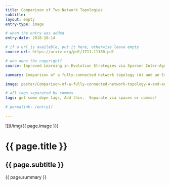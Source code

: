```yaml
---
title: Comparison of Two Network Topologies
subtitle:
layout: empty
entry-type: image

# when the entry was added
entry-date: 2018-10-14

# if a url is available, put it here, otherwise leave empty
source-url: https://arxiv.org/pdf/1711.11180.pdf

# who owns the copyright?
source: Improved Learning in Evolution Strategies via Sparser Inter-Agent Network Topologies, arXiv, 30 Nov 2017

summary: Comparison of a fully-connected network topology (A) and an Erdos-Renyi graph (B) of average degree 0.4, both with 40 nodes.

image: poster/Comparison-of-a-fully-connected-network-topology-A-and-an-Erdos-Renyi-graph.jpg

# all tags separated by commas
tags: get some dope tags, Add this.  Separate via spaces or commas!

# permalink: /entry1/

---
```


![](/img/{{ page.image }})

# {{ page.title }}

## {{ page.subtitle }}

<p>{{ page.summary }}</p>
